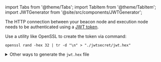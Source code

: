 import Tabs from '@theme/Tabs';
import TabItem from '@theme/TabItem';
import JWTGenerator from '@site/src/components/JWTGenerator';

The HTTP connection between your beacon node and execution node needs to be authenticated using a [JWT token](https://jwt.io/).

Use a utility like OpenSSL to create the token via command: 

```shell
openssl rand -hex 32 | tr -d "\n" > "./jwtsecret/jwt.hex"
```

<details>
    <summary>Other ways to generate the <code>jwt.hex</code> file</summary>
    

2. Use an execution or consensus client to generate the `./jwtsecret/jwt.hex` file (check their documentation).
3. Use an online generator like [this](https://seanwasere.com/generate-random-hex/). Copy and paste this value into a `./jwtsecret/jwt.hex` file.

For options (1) and (3), create the file by running:

```shell

echo 'PLACE_HERE_YOUR_TOKEN' > ./jwtsecret/jwt.hex

```

</details>